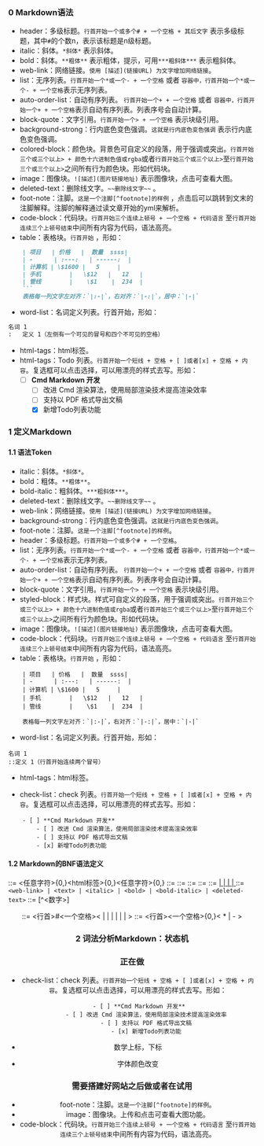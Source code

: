 ### 0 Markdown语法
+ header：多级标题。`行首开始一个或多个# + 一个空格 + 其后文字` 表示多级标题，其中`#`的个数n，表示该标题是n级标题。
+ italic：斜体。`*斜体*` 表示斜体。
+ bold：斜体。`**粗体**` 表示粗体，提示，可用`***粗斜体***` 表示粗斜体。
+ web-link：网络链接。`使用 [描述](链接URL) 为文字增加网络链接`。
+ list：无序列表。`行首开始一个*或一个- + 一个空格` 或者 `容器中，行首开始一个*或一个- + 一个空格`表示无序列表。
+ auto-order-list：自动有序列表。 `行首开始一个+ + 一个空格` 或者 `容器中，行首开始一个+ + 一个空格`表示自动有序列表。列表序号会自动计算。
+ block-quote：文字引用。`行首开始一个> + 一个空格` 表示块级引用。
+ background-strong：行内底色变色强调。`这就是行内底色变色强调` 表示行内底色变色强调。
+ colored-block：颜色块。背景色可自定义的段落，用于强调或突出。`行首开始三个或三个以上> + 颜色十六进制色值或rgba`或者`行首开始三个或三个以上>`至`行首开始三个或三个以上>`之间所有行为颜色块。形如代码块。
+ image：图像块。`![描述](图片链接地址)` 表示图像块，点击可查看大图。
+ deleted-text：删除线文字。`~~删除线文字~~` 。
+ foot-note：注脚。`这是一个注脚[^footnote]的样例` ，点击后可以跳转到文末的注脚解释。注脚的解释通过读文章开始的yml来解析。
+ code-block：代码块。`行首开始三个连续上顿号 + 一个空格 + 代码语言` 至`行首开始连续三个上顿号结束`中间所有内容为代码，语法高亮。
+ table：表格块。`行首开始` ，形如：
```markdown
    | 项目   | 价格   |  数量  ssss|
    | -      | :---:   | ------:  |
    | 计算机 | \$1600 |   5     |
    | 手机        |   \$12   |   12   |
    | 管线        |    \$1    |  234  |
    ```
    表格每一列文字左对齐：`|:-|`，右对齐：`|-:|`，居中：`|-|`
```
+ word-list：名词定义列表。行首开始，形如：
```markdown
名词 1
:   定义 1（左侧有一个可见的冒号和四个不可见的空格）
```
+ html-tags：html标签。
+ html-tags：Todo 列表。`行首开始一个短线 + 空格 + [ ]或者[x] + 空格 + 内容`。复选框可以点击选择，可以用漂亮的样式去写。形如：
    - [ ] **Cmd Markdown 开发**
        - [ ] 改进 Cmd 渲染算法，使用局部渲染技术提高渲染效率
        - [ ] 支持以 PDF 格式导出文稿
        - [x] 新增Todo列表功能

### 1 定义Markdown
#### 1.1 语法Token
+ italic：斜体。`*斜体*`。
+ bold：粗体。`**粗体**`。
+ bold-italic：粗斜体。`***粗斜体***`。
+ deleted-text：删除线文字。`~~删除线文字~~` 。
+ web-link：网络链接。`使用 [描述](链接URL) 为文字增加网络链接`。
+ background-strong：行内底色变色强调。`这就是行内底色变色强调`。
+ foot-note：注脚。`这是一个注脚[^footnote]的样例`。
+ header：多级标题。`行首开始一个或多个# + 一个空格`。
+ list：无序列表。`行首开始一个*或一个- + 一个空格` 或者 `容器中，行首开始一个*或一个- + 一个空格`表示无序列表。
+ auto-order-list：自动有序列表。 `行首开始一个+ + 一个空格` 或者 `容器中，行首开始一个+ + 一个空格`表示自动有序列表。列表序号会自动计算。
+ block-quote：文字引用。`行首开始一个> + 一个空格` 表示块级引用。
+ styled-block：样式块。样式可自定义的段落，用于强调或突出。`行首开始三个或三个以上> + 颜色十六进制色值或rgba`或者`行首开始三个或三个以上>`至`行首开始三个或三个以上>`之间所有行为颜色块。形如代码块。
+ image：图像块。`![描述](图片链接地址)` 表示图像块，点击可查看大图。
+ code-block：代码块。`行首开始三个连续上顿号 + 一个空格 + 代码语言` 至`行首开始连续三个上顿号结束`中间所有内容为代码，语法高亮。
+ table：表格块。`行首开始` ，形如：
```
    | 项目   | 价格   |  数量  ssss|
    | -      | :---:   | ------:  |
    | 计算机 | \$1600 |   5     |
    | 手机        |   \$12   |   12   |
    | 管线        |    \$1    |  234  |
    
    表格每一列文字左对齐：`|:-|`，右对齐：`|-:|`，居中：`|-|`
```
+ word-list：名词定义列表。行首开始，形如：
```
名词 1
::定义 1（行首开始连续两个冒号）
```
+ html-tags：html标签。

+ check-list：check 列表。`行首开始一个短线 + 空格 + [ ]或者[x] + 空格 + 内容`。复选框可以点击选择，可以用漂亮的样式去写。形如：
```
    - [ ] **Cmd Markdown 开发**
        - [ ] 改进 Cmd 渲染算法，使用局部渲染技术提高渲染效率
        - [ ] 支持以 PDF 格式导出文稿
        - [x] 新增Todo列表功能
```
#### 1.2 Markdown的BNF语法定义
<text> ::= <任意字符>{0,}<html标签>{0,}<任意字符>{0,}
<italic> ::= *<text>*
<bold> ::= **<text>**
<bold-italic> ::= ***<text>***
<deleted-text> ::= ~~<text>~~
<web-link> ::= [<text> | <italic> | <bold> | <bold-italic> | <deleted-text>](<链接URL>)
<background-strong> ::= `<web-link> | <text> | <italic> | <bold> | <bold-italic> | <deleted-text>`
<foot-note> ::= [^<数字>]
<header> ::= <行首>#<一个空格>< <web-link> | <text> | <italic> | <bold> | <bold-italic> | <deleted-text> | <background-strong> >
<list> ::= <行首><一个空格>{0,}< * | - >

### 2 词法分析Markdown：状态机

### 正在做

+ check-list：check 列表。`行首开始一个短线 + 空格 + [ ]或者[x] + 空格 + 内容`。复选框可以点击选择，可以用漂亮的样式去写。形如：
```
    - [ ] **Cmd Markdown 开发**
        - [ ] 改进 Cmd 渲染算法，使用局部渲染技术提高渲染效率
        - [ ] 支持以 PDF 格式导出文稿
        - [x] 新增Todo列表功能
```

+ 数学上标，下标

+ 字体颜色改变

### 需要搭建好网站之后做或者在试用
+ foot-note：注脚。`这是一个注脚[^footnote]的样例`。
+ image：图像块。上传和点击可查看大图功能。
+ code-block：代码块。`行首开始三个连续上顿号 + 一个空格 + 代码语言` 至`行首开始连续三个上顿号结束`中间所有内容为代码，语法高亮。
